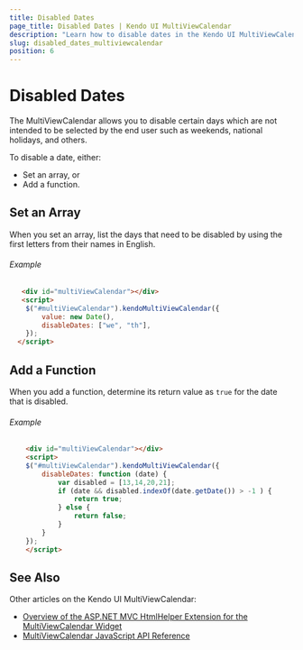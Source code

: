 ```yaml
---
title: Disabled Dates
page_title: Disabled Dates | Kendo UI MultiViewCalendar
description: "Learn how to disable dates in the Kendo UI MultiViewCalendar widget."
slug: disabled_dates_multiviewcalendar
position: 6
---
```


# Disabled Dates

The MultiViewCalendar allows you to disable certain days which are not intended to be selected by the end user such as weekends, national holidays, and others.

To disable a date, either:

* Set an array, or
* Add a function.

## Set an Array

When you set an array, list the days that need to be disabled by using the first letters from their names in English.

###### Example

```html
   <div id="multiViewCalendar"></div>
   <script>
    $("#multiViewCalendar").kendoMultiViewCalendar({
		value: new Date(),
		disableDates: ["we", "th"],
	});
  </script>
```

## Add a Function

When you add a function, determine its return value as `true` for the date that is disabled.

###### Example

```html
    <div id="multiViewCalendar"></div>
    <script>
    $("#multiViewCalendar").kendoMultiViewCalendar({
        disableDates: function (date) {
            var disabled = [13,14,20,21];
            if (date && disabled.indexOf(date.getDate()) > -1 ) {
                return true;
            } else {
                return false;
            }
        }
	});
    </script>
```

## See Also

Other articles on the Kendo UI MultiViewCalendar:

* [Overview of the ASP.NET MVC HtmlHelper Extension for the MultiViewCalendar Widget](/aspnet-mvc/helpers/multiviewcalendar/overview)
* [MultiViewCalendar JavaScript API Reference](/api/javascript/ui/multiviewcalendar)
